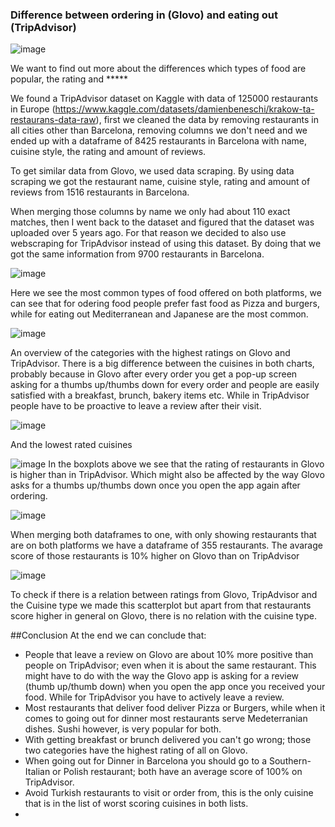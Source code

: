 ### Difference between ordering in (Glovo) and eating out (TripAdvisor)

![image](https://user-images.githubusercontent.com/121023453/216971838-8f1c6669-f68d-4f91-95a3-8d3295ca4836.png)

We want to find out more about the differences which types of food are popular, the rating and *****

We found a TripAdvisor dataset on Kaggle with data of 125000 restaurants in Europe (https://www.kaggle.com/datasets/damienbeneschi/krakow-ta-restaurans-data-raw), first we cleaned the data by removing restaurants in all cities other than Barcelona, removing columns we don't need and we ended up with a dataframe of 8425 restaurants in Barcelona with name, cuisine style, the rating and amount of reviews. 

To get similar data from Glovo, we used data scraping. By using data scraping we got the restaurant name, cuisine style, rating and amount of reviews from 1516 restaurants in Barcelona.

When merging those columns by name we only had about 110 exact matches, then I went back to the dataset and figured that the dataset was uploaded over 5 years ago. For that reason we decided to also use webscraping for TripAdvisor instead of using this dataset. By doing that we got the same information from 9700 restaurants in Barcelona.


![image](https://user-images.githubusercontent.com/121023453/216971245-16de2863-253f-4a7a-bc55-8b3d9c4fda98.png)


Here we see the most common types of food offered on both platforms, we can see that for odering food people prefer fast food as Pizza and burgers, while for eating out Mediterranean and Japanese are the most common. 


![image](https://user-images.githubusercontent.com/121023453/216972268-fe337714-e638-41d1-bfb5-b30b0888f020.png)


An overview of the categories with the highest ratings on Glovo and TripAdvisor. There is a big difference between the cuisines in both charts, probably because in Glovo after every order you get a pop-up screen asking for a thumbs up/thumbs down for every order and people are easily satisfied with a breakfast, brunch, bakery items etc. While in TripAdvisor people have to be proactive to leave a review after their visit. 


![image](https://user-images.githubusercontent.com/121023453/216974285-4532cfc5-186a-4d73-aeb2-4a4c907d33ed.png)

And the lowest rated cuisines

![image](https://user-images.githubusercontent.com/121023453/216980456-f09786b0-629a-48d2-b3a8-e10847b32078.png)
In the boxplots above we see that the rating of restaurants in Glovo is higher than in TripAdvisor. Which might also be affected by the way Glovo asks for a thumbs up/thumbs down once you open the app again after ordering. 

![image](https://user-images.githubusercontent.com/121023453/216987376-4fba2e1a-36aa-42f1-b4fb-dbfdcc703036.png)

When merging both dataframes to one, with only showing restaurants that are on both platforms we have a dataframe of 355 restaurants. The avarage score of those restaurants is 10% higher on Glovo than on TripAdvisor


![image](https://user-images.githubusercontent.com/121023453/217000878-f2262cfb-aa61-4ceb-ba2a-292b19a7ad9a.png)

To check if there is a relation between ratings from Glovo, TripAdvisor and the Cuisine type we made this scatterplot but apart from that restaurants score higher in general on Glovo, there is no relation with the cuisine type.

##Conclusion
At the end we can conclude that: 
- People that leave a review on Glovo are about 10% more positive than people on TripAdvisor; even when it is about the same restaurant. This might have to do with the way the Glovo app is asking for a review (thumb up/thumb down) when you open the app once you received your food. While for TripAdvisor you have to actively leave a review.
- Most restaurants that deliver food deliver Pizza or Burgers, while when it comes to going out for dinner most restaurants serve Medeterranian dishes. Sushi however, is very popular for both. 
- With getting breakfast or brunch delivered you can't go wrong; those two categories have the highest rating of all on Glovo.
- When going out for Dinner in Barcelona you should go to a Southern-Italian or Polish restaurant; both have an average score of 100% on TripAdvisor.
- Avoid Turkish restaurants to visit or order from, this is the only cuisine that is in the list of worst scoring cuisines in both lists.
- 
